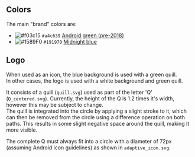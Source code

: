 ## Colors
The main "brand" colors are:
- ![#f03c15](https://placehold.co/15x15/a4c639/a4c639.png) `#a4c639` [Android green (pre-2018)](https://en.wikipedia.org/wiki/Android_green)
- ![#1589F0](https://placehold.co/15x15/191970/191970.png) `#191970` [Midnight blue](https://en.wikipedia.org/wiki/Midnight_blue)

## Logo
When used as an icon, the blue background is used with a green quill. <br>
In other cases, the logo is used with a white background and green quill.

It consists of a quill (`quill.svg`) used as part of the letter 'Q' (`Q_centered.svg`).
Currently, the height of the Q is 1.2 times it's width, however this may be subject to change. <br>
The quill is integrated into the circle by applying a slight stroke to it, which can then be removed from the circle using 
a difference operation on both paths. This results in some slight negative space around the quill, making it more visible.

The complete Q must always fit into a circle with a diameter of 72px (assuming Android icon guidelines) as shown in `adaptive_icon.svg`.


